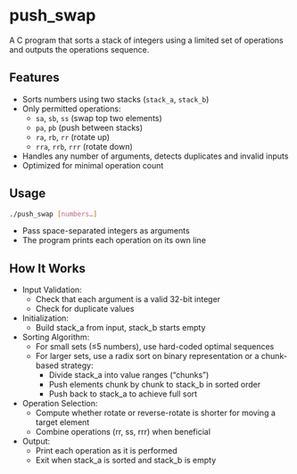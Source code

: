 # push_swap

A C program that sorts a stack of integers using a limited set of operations and outputs the operations sequence.

## Features
- Sorts numbers using two stacks (`stack_a`, `stack_b`)  
- Only permitted operations:  
  - `sa`, `sb`, `ss` (swap top two elements)  
  - `pa`, `pb` (push between stacks)  
  - `ra`, `rb`, `rr` (rotate up)  
  - `rra`, `rrb`, `rrr` (rotate down)  
- Handles any number of arguments, detects duplicates and invalid inputs  
- Optimized for minimal operation count

## Usage
```sh
./push_swap [numbers…]
```
- Pass space-separated integers as arguments
- The program prints each operation on its own line

## How It Works
- Input Validation:
  - Check that each argument is a valid 32-bit integer
  - Check for duplicate values
- Initialization:
  - Build stack_a from input, stack_b starts empty
- Sorting Algorithm:
  - For small sets (≤5 numbers), use hard-coded optimal sequences
  - For larger sets, use a radix sort on binary representation or a chunk-based strategy:
    - Divide stack_a into value ranges (“chunks”)
    - Push elements chunk by chunk to stack_b in sorted order
    - Push back to stack_a to achieve full sort
- Operation Selection:
  - Compute whether rotate or reverse-rotate is shorter for moving a target element
  - Combine operations (rr, ss, rrr) when beneficial
- Output:
  - Print each operation as it is performed
  - Exit when stack_a is sorted and stack_b is empty
